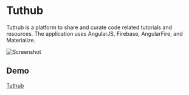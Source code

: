 # Tuthub

Tuthub is a platform to share and curate code related tutorials and resources. The application uses AngularJS, Firebase, AngularFire, and Materialize.

![Screenshot](https://cloud.githubusercontent.com/assets/7670539/9590710/feb6a40a-4ffb-11e5-8199-13c464a494d4.png)

## Demo

[Tuthub](https://tut-hub.firebaseapp.com/)
